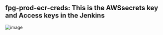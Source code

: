 ## fpg-prod-ecr-creds: This is the AWSsecrets key and Access keys in the Jenkins
![image](https://github.com/nibatandukar/jenkins-shared/assets/16404816/cbb58e39-b6c9-494a-bdc5-25648e9a1fde)
